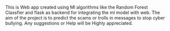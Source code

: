 This is Web app created using Ml algorithms like the  Random Forest Classfier and flask as backend for integrating the ml model with web. The aim of the project is to predict the scams or trolls in messages to stop cyber bullying. Any suggestions or Help will be Highly appreciated.
